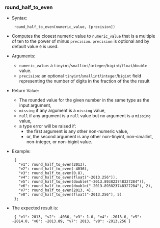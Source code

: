 <!--
 ! Licensed to the Apache Software Foundation (ASF) under one
 ! or more contributor license agreements.  See the NOTICE file
 ! distributed with this work for additional information
 ! regarding copyright ownership.  The ASF licenses this file
 ! to you under the Apache License, Version 2.0 (the
 ! "License"); you may not use this file except in compliance
 ! with the License.  You may obtain a copy of the License at
 !
 !   http://www.apache.org/licenses/LICENSE-2.0
 !
 ! Unless required by applicable law or agreed to in writing,
 ! software distributed under the License is distributed on an
 ! "AS IS" BASIS, WITHOUT WARRANTIES OR CONDITIONS OF ANY
 ! KIND, either express or implied.  See the License for the
 ! specific language governing permissions and limitations
 ! under the License.
 !-->

### round_half_to_even ###
 * Syntax:

        round_half_to_even(numeric_value, [precision])

 * Computes the closest numeric value to `numeric_value` that is a multiple of ten to the power of minus `precision`.
   `precision` is optional and by default value `0` is used.
 * Arguments:
    * `numeric_value`: a `tinyint`/`smallint`/`integer`/`bigint`/`float`/`double` value.
    * `precision`: an optional `tinyint`/`smallint`/`integer`/`bigint` field representing the
       number of digits in the fraction of the the result
 * Return Value:
    * The rounded value for the given number in the same type as the input argument,
    * `missing` if any argument is a `missing` value,
    * `null` if any argument is a `null` value but no argument is a `missing` value,
    * a type error will be raised if:
        * the first argument is any other non-numeric value,
        * or, the second argument is any other non-tinyint, non-smallint, non-integer, or non-bigint value.

 * Example:

        {
          "v1": round_half_to_even(2013),
          "v2": round_half_to_even(-4036),
          "v3": round_half_to_even(0.8),
          "v4": round_half_to_even(float("-2013.256")),
          "v5": round_half_to_even(double("-2013.893823748327284")),
          "v6": round_half_to_even(double("-2013.893823748327284"), 2),
          "v7": round_half_to_even(2013, 4),
          "v8": round_half_to_even(float("-2013.256"), 5)
        };


 * The expected result is:

        { "v1": 2013, "v2": -4036, "v3": 1.0, "v4": -2013.0, "v5": -2014.0, "v6": -2013.89, "v7": 2013, "v8": -2013.256 }


